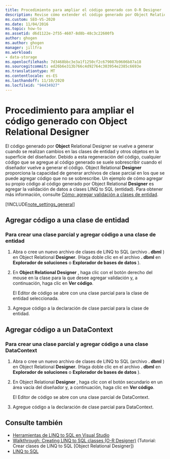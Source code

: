 ```yaml
---
title: Procedimiento para ampliar el código generado con O-R Designer
description: Revise cómo extender el código generado por Object Relational Designer (Object Relational Designer). Agregue código a una clase de entidad. Agregue código a un DataContext.
ms.custom: SEO-VS-2020
ms.date: 11/04/2016
ms.topic: how-to
ms.assetid: d6d1122e-2f55-4607-8d8b-48c3c22600fb
author: ghogen
ms.author: ghogen
manager: jillfra
ms.workload:
- data-storage
ms.openlocfilehash: 7d3468bbc3e3a1f1250cf2c679087b9606b87a18
ms.sourcegitcommit: ed26b6e313b766c4d92764c303954e2385c6693e
ms.translationtype: MT
ms.contentlocale: es-ES
ms.lasthandoff: 11/10/2020
ms.locfileid: "94434927"
---
```

# <a name="how-to-extend-code-generated-by-the-or-designer"></a>Procedimiento para ampliar el código generado con Object Relational Designer
El código generado por **Object** Relational Designer se vuelve a generar cuando se realizan cambios en las clases de entidad y otros objetos en la superficie del diseñador. Debido a esta regeneración del código, cualquier código que se agregue al código generado se suele sobrescribir cuando el diseñador vuelve a generar el código. Object Relational **Designer** proporciona la capacidad de generar archivos de clase parcial en los que se puede agregar código que no se sobrescribe. Un ejemplo de cómo agregar su propio código al código generado por Object Relational **Designer** es agregar la validación de datos a clases LINQ to SQL (entidad). Para obtener más información, consulte [Cómo: agregar validación a clases de entidad](../data-tools/how-to-add-validation-to-entity-classes.md).

[!INCLUDE[note_settings_general](../data-tools/includes/note_settings_general_md.md)]

## <a name="add-code-to-an-entity-class"></a>Agregar código a una clase de entidad

### <a name="to-create-a-partial-class-and-add-code-to-an-entity-class"></a>Para crear una clase parcial y agregar código a una clase de entidad

1. Abra o cree un nuevo archivo de clases de LINQ to SQL (archivo **. dbml** ) en Object Relational **Designer**. (Haga doble clic en el archivo **. dbml** en **Explorador de soluciones** o **Explorador de bases de datos** ).

2. En **Object Relational Designer** , haga clic con el botón derecho del mouse en la clase para la que desee agregar validación y, a continuación, haga clic en **Ver código**.

     El Editor de código se abre con una clase parcial para la clase de entidad seleccionada.

3. Agregue código a la declaración de clase parcial para la clase de entidad.

## <a name="add-code-to-a-datacontext"></a>Agregar código a un DataContext

### <a name="to-create-a-partial-class-and-add-code-to-a-datacontext"></a>Para crear una clase parcial y agregar código a una clase DataContext

1. Abra o cree un nuevo archivo de clases de LINQ to SQL (archivo **. dbml** ) en Object Relational **Designer**. (Haga doble clic en el archivo **. dbml** en **Explorador de soluciones** o **Explorador de bases de datos** ).

2. En Object Relational **Designer** , haga clic con el botón secundario en un área vacía del diseñador y, a continuación, haga clic en **Ver código**.

     El Editor de código se abre con una clase parcial de DataContext.

3. Agregue código a la declaración de clase parcial para DataContext.

## <a name="see-also"></a>Consulte también

- [Herramientas de LINQ to SQL en Visual Studio](../data-tools/linq-to-sql-tools-in-visual-studio2.md)
- [Walkthrough: Creating LINQ to SQL classes (O-R Designer)](how-to-create-linq-to-sql-classes-mapped-to-tables-and-views-o-r-designer.md) (Tutorial: Crear clases de LINQ to SQL [Object Relational Designer])
- [LINQ to SQL](/dotnet/framework/data/adonet/sql/linq/index)
